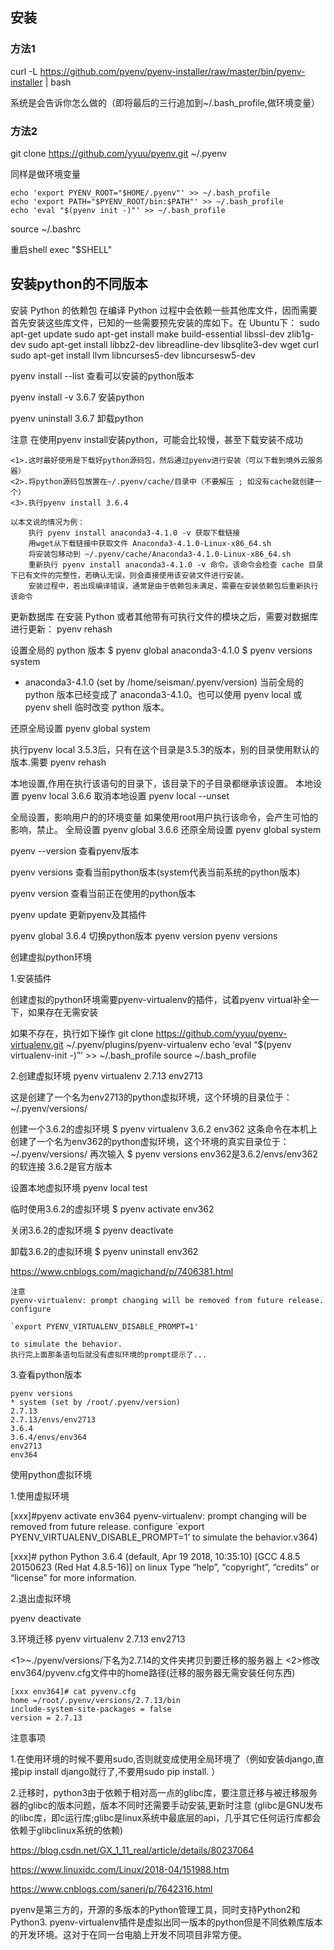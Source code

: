 ## 安装
### 方法1

curl -L https://github.com/pyenv/pyenv-installer/raw/master/bin/pyenv-installer | bash

系统是会告诉你怎么做的（即将最后的三行追加到~/.bash_profile,做环境变量）


### 方法2
git clone https://github.com/yyuu/pyenv.git ~/.pyenv 

同样是做环境变量

```
echo 'export PYENV_ROOT="$HOME/.pyenv"' >> ~/.bash_profile 
echo 'export PATH="$PYENV_ROOT/bin:$PATH"' >> ~/.bash_profile 
echo 'eval "$(pyenv init -)"' >> ~/.bash_profile
```

source ~/.bashrc

重启shell
    exec "$SHELL"


## 安装python的不同版本

安装 Python 的依赖包
在编译 Python 过程中会依赖一些其他库文件，因而需要首先安装这些库文件，已知的一些需要预先安装的库如下。在 Ubuntu下：
sudo apt-get update
sudo apt-get install make build-essential libssl-dev zlib1g-dev
sudo apt-get install libbz2-dev libreadline-dev libsqlite3-dev wget curl
sudo apt-get install llvm libncurses5-dev libncursesw5-dev


pyenv install --list    查看可以安装的python版本

pyenv install -v 3.6.7  安装python

pyenv uninstall 3.6.7   卸载python

注意
    在使用pyenv install安装python，可能会比较慢，甚至下载安装不成功

    <1>.这时最好使用是下载好python源码包，然后通过pyenv进行安装（可以下载到境外云服务器）
    <2>.将python源码包放置在~/.pyenv/cache/目录中（不要解压 ; 如没有cache就创建一个）
    <3>.执行pyenv install 3.6.4

    以本文说的情况为例：
        执行 pyenv install anaconda3-4.1.0 -v 获取下载链接
        用wget从下载链接中获取文件 Anaconda3-4.1.0-Linux-x86_64.sh
        将安装包移动到 ~/.pyenv/cache/Anaconda3-4.1.0-Linux-x86_64.sh
        重新执行 pyenv install anaconda3-4.1.0 -v 命令。该命令会检查 cache 目录下已有文件的完整性，若确认无误，则会直接使用该安装文件进行安装。
        安装过程中，若出现编译错误，通常是由于依赖包未满足，需要在安装依赖包后重新执行该命令

更新数据库
    在安装 Python 或者其他带有可执行文件的模块之后，需要对数据库进行更新：
    pyenv rehash

设置全局的 python 版本
$ pyenv global anaconda3-4.1.0
$ pyenv versions
system
* anaconda3-4.1.0 (set by /home/seisman/.pyenv/version)
当前全局的 python 版本已经变成了 anaconda3-4.1.0。也可以使用 pyenv local 或 pyenv shell 临时改变 python 版本。

还原全局设置
pyenv global system

执行pyenv local 3.5.3后，只有在这个目录是3.5.3的版本，别的目录使用默认的版本.需要 pyenv rehash


本地设置,作用在执行该语句的目录下，该目录下的子目录都继承该设置。
本地设置
    pyenv local 3.6.6 
取消本地设置
    pyenv local --unset

全局设置，影响用户的的环境变量
如果使用root用户执行该命令，会产生可怕的影响，禁止。
全局设置
    pyenv global 3.6.6
还原全局设置
    pyenv global system


pyenv --version         查看pyenv版本

pyenv versions          查看当前python版本(system代表当前系统的python版本)

pyenv version           查看当前正在使用的python版本

pyenv update            更新pyenv及其插件

pyenv global 3.6.4      切换python版本
    pyenv version
    pyenv versions


创建虚拟python环境

1.安装插件

创建虚拟的python环境需要pyenv-virtualenv的插件，试着pyenv virtual补全一下，如果存在无需安装

如果不存在，执行如下操作
git clone https://github.com/yyuu/pyenv-virtualenv.git ~/.pyenv/plugins/pyenv-virtualenv
echo ‘eval “$(pyenv virtualenv-init -)”’ >> ~/.bash_profile
source ~/.bash_profile

2.创建虚拟环境
pyenv virtualenv 2.7.13 env2713

这是创建了一个名为env2713的python虚拟环境，这个环境的目录位于：~/.pyenv/versions/



创建一个3.6.2的虚拟环境
$ pyenv virtualenv 3.6.2 env362
这条命令在本机上创建了一个名为env362的python虚拟环境，这个环境的真实目录位于：~/.pyenv/versions/
再次输入
$ pyenv versions
env362是3.6.2/envs/env362的软连接
3.6.2是官方版本

设置本地虚拟环境
pyenv local test

临时使用3.6.2的虚拟环境
$ pyenv activate env362


关闭3.6.2的虚拟环境
$ pyenv deactivate

卸载3.6.2的虚拟环境
$ pyenv uninstall env362

https://www.cnblogs.com/magichand/p/7406381.html

```
注意
pyenv-virtualenv: prompt changing will be removed from future release. configure 

`export PYENV_VIRTUALENV_DISABLE_PROMPT=1' 

to simulate the behavior.
执行完上面那条语句后就没有虚拟环境的prompt提示了...
```


3.查看python版本

    pyenv versions
    * system (set by /root/.pyenv/version)
    2.7.13
    2.7.13/envs/env2713
    3.6.4
    3.6.4/envs/env364
    env2713
    env364

使用python虚拟环境

1.使用虚拟环境

[xxx]#pyenv activate env364
pyenv-virtualenv: prompt changing will be removed from future release. configure `export PYENV_VIRTUALENV_DISABLE_PROMPT=1’ to simulate the behavior.v364)

[xxx]# python
Python 3.6.4 (default, Apr 19 2018, 10:35:10)
[GCC 4.8.5 20150623 (Red Hat 4.8.5-16)] on linux
Type “help”, “copyright”, “credits” or “license” for more information.

2.退出虚拟环境

pyenv deactivate

3.环境迁移
pyenv virtualenv 2.7.13 env2713

<1>~./pyenv/versions/下名为2.7.14的文件夹拷贝到要迁移的服务器上
<2>修改env364/pyvenv.cfg文件中的home路径(迁移的服务器无需安装任何东西)

    [xxx env364]# cat pyvenv.cfg
    home =/root/.pyenv/versions/2.7.13/bin
    include-system-site-packages = false
    version = 2.7.13

注意事项

1.在使用环境的时候不要用sudo,否则就变成使用全局环境了（例如安装django,直接pip install django就行了,不要用sudo pip install. ）

2.迁移时，python3由于依赖于相对高一点的glibc库，要注意迁移与被迁移服务器的glibc的版本问题，版本不同时还需要手动安装,更新时注意
(glibc是GNU发布的libc库，即c运行库;glibc是linux系统中最底层的api，几乎其它任何运行库都会依赖于glibclinux系统的依赖)



https://blog.csdn.net/GX_1_11_real/article/details/80237064

https://www.linuxidc.com/Linux/2018-04/151988.htm

https://www.cnblogs.com/saneri/p/7642316.html



pyenv是第三方的，开源的多版本的Python管理工具，同时支持Python2和Python3.
pyenv-virtualenv插件是虚拟出同一版本的python但是不同依赖库版本的开发环境。这对于在同一台电脑上开发不同项目非常方便。





